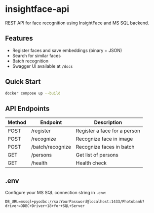 # insightface-api

REST API for face recognition using InsightFace and MS SQL backend.

## Features
- Register faces and save embeddings (binary + JSON)
- Search for similar faces
- Batch recognition
- Swagger UI available at `/docs`

## Quick Start

```bash
docker compose up --build
```

## API Endpoints
| Method | Endpoint             | Description                   |
|--------|----------------------|-------------------------------|
| POST   | /register            | Register a face for a person |
| POST   | /recognize           | Recognize face in image      |
| POST   | /batch/recognize     | Recognize faces in batch     |
| GET    | /persons             | Get list of persons          |
| GET    | /health              | Health check                 |

## .env
Configure your MS SQL connection string in `.env`:
```
DB_URL=mssql+pyodbc://sa:YourPassword@localhost:1433/Photobank?driver=ODBC+Driver+18+for+SQL+Server
```
